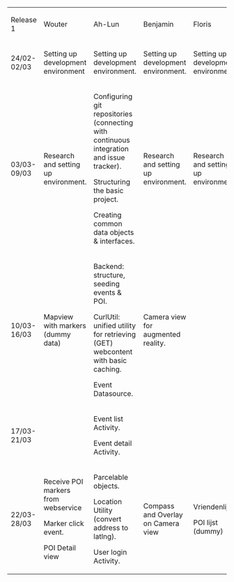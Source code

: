 
<table cellpadding="0" cellspacing="0">
    <tbody>
        <tr>
            <td>
                <p>
                    Release 1
                </p>
            </td>
            <td>
                <p>
                    Wouter
                </p>
            </td>
            <td>
                <p>
                    Ah-Lun
                </p>
            </td>
            <td>
                <p>
                    Benjamin
                </p>
            </td>
            <td>
                <p>
                    Floris
                </p>
            </td>
        </tr>
        <tr>
            <td>
                <p>
                    24/02-02/03
                </p>
            </td>
            <td>
                <p>
                    Setting up development environment
                </p>
            </td>
            <td>
                <p>
                    Setting up development
                    environment.
                </p>
            </td>
            <td>
                <p>
                    Setting up development
                    environment.
                </p>
            </td>
            <td>
                <p>
                    Setting up development environment.
                </p>
            </td>
        </tr>
        <tr>
            <td>
                <p>
                    03/03-09/03
                </p>
            </td>
            <td>
                <p>
                    Research and setting up environment.
                </p>
            </td>
            <td>
                <p>
                    Configuring git repositories (connecting with
                    continuous integration and issue tracker).
                </p>
                <p>
                    Structuring the basic project.
                </p>
                <p>
                    Creating common data objects &amp; interfaces.
                </p>
            </td>
            <td>
                <p>
                    Research and setting up
                    environment.
                </p>
            </td>
            <td>
                <p>
                    Research and setting up environment.
                </p>
            </td>
        </tr>
        <tr>
            <td>
                <p>
                    10/03-16/03
                </p>
            </td>
            <td>
                <p>
                    Mapview with markers (dummy data)
                </p>
            </td>
            <td>
                <p>
                    Backend: structure, seeding events &amp; POI.
                </p>
                <p>
                    CurlUtil: unified utility for retrieving (GET)
                    webcontent with basic caching.
                </p>
                <p>
                    Event Datasource.
                </p>
            </td>
            <td>
                <p>
                    Camera view for augmented reality.
                </p>
            </td>
            <td></td>
        </tr>
        <tr>
            <td>
                <p>
                    17/03-21/03
                </p>
            </td>
            <td></td>
            <td>
                <p>
                    Event list Activity.
                </p>
                <p>
                    Event detail Activity.
                </p>
            </td>
            <td></td>
            <td></td>
        </tr>
        <tr>
            <td>
                <p>
                    22/03-28/03
                </p>
            </td>
            <td>
                <p>
                    Receive POI markers from webservice
                </p>
                <p>
                    Marker click event.
                </p>
                <p>
                    POI Detail view
                </p>
            </td>
            <td>
                <p>
                    Parcelable objects.
                </p>
                <p>
                    Location Utility (convert address to latlng).
                </p>
                <p>
                    User login Activity.
                </p>
            </td>
            <td>
                <p>
                    Compass and Overlay on Camera view
                </p>
            </td>
            <td>
                <p>
                    Vriendenlijst
                </p>
                <p>
                    POI lijst (dummy)
                </p>
            </td>
        </tr>
    </tbody>
</table>

